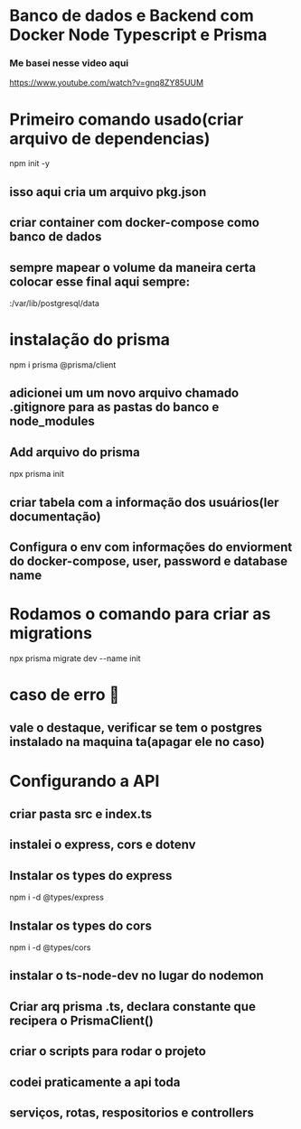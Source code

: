 # Banco de dados  e Backend com Docker Node Typescript e Prisma

### Me basei nesse video aqui 
https://www.youtube.com/watch?v=gnq8ZY85UUM

# Primeiro comando usado(criar arquivo de dependencias)
npm init -y

## isso aqui cria um arquivo pkg.json 

## criar  container com docker-compose como banco de dados

## sempre mapear o volume da maneira certa colocar esse final aqui sempre:
 :/var/lib/postgresql/data

# instalação do prisma
npm i prisma @prisma/client

## adicionei um um novo arquivo chamado .gitignore para as pastas do banco e node_modules

## Add arquivo do prisma
 npx prisma init

## criar tabela com a informação dos usuários(ler documentação)

## Configura o env com informações do enviorment do docker-compose, user, password e database name

# Rodamos o comando para criar as migrations 
npx prisma migrate dev --name init

# caso de erro 🩻

## vale o destaque, verificar se tem o postgres instalado na maquina ta(apagar ele no caso)  

# Configurando a API

## criar pasta src e index.ts

## instalei o express, cors e dotenv

## Instalar os types do express
npm i -d @types/express

## Instalar os types do cors
npm i -d @types/cors

## instalar o ts-node-dev no lugar do nodemon

## Criar arq prisma .ts, declara constante que recipera o PrismaClient()

## criar o scripts para rodar o projeto 

## codei praticamente a api toda

## serviços, rotas, respositorios e controllers